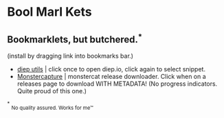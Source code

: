 # Bool Marl Kets
## Bookmarklets, but butchered.<sup>*</sup>
(install by dragging link into bookmarks bar.)
<br>

- <a href="javascript:(async function(){if(location.host!='diep.io'){location='https://diep.io'}else{eval(await fetch('https://raw.githubusercontent.com/superwibr/superwibr.github.io/master/bml_src/diep.js').then(res=>res.text()))}})();">diep utils</a> | click once to open diep.io, click again to select snippet.
- <a href="javascript:(async function(){if(!location.href.match(/monstercat.com\/release\/MC/g)){location='https://monstercat.com'}else{eval(await fetch('https://raw.githubusercontent.com/superwibr/superwibr.github.io/master/bml_src/diep.js').then(res=>res.text()))}})();">Monstercapture</a> | monstercat release downloader. Click when on a releases page to download WITH METADATA! (No progress indicators. Quite proud of this one.)

<span>
	<sup>*</sup>
	<sub>No quality assured. Works for me™</sub>
</span>